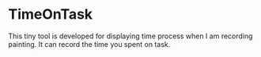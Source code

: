 # TimeOnTask
This tiny tool is developed for displaying time process when I am recording painting. It can record the time you spent on task.
